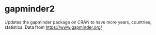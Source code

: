 # gapminder2

Updates the gapminder package on CRAN to have more years, countries, statistics. Data from https://www.gapminder.org/